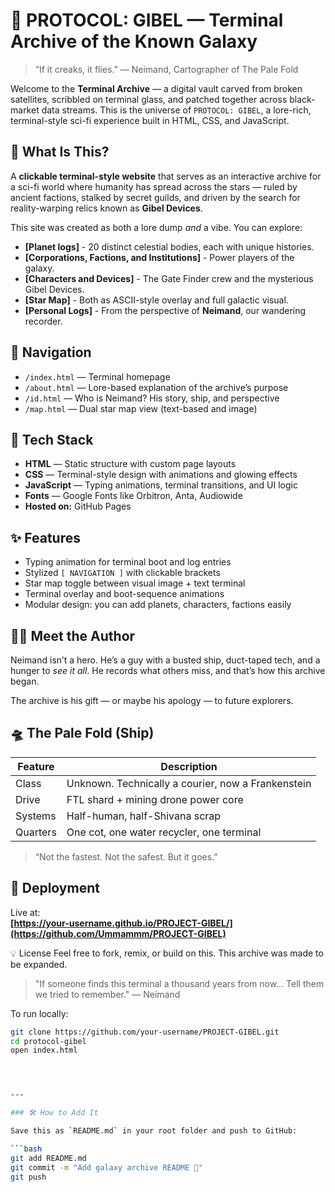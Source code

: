 # 🌌 PROTOCOL: GIBEL — Terminal Archive of the Known Galaxy

> “If it creaks, it flies.” — Neimand, Cartographer of The Pale Fold

Welcome to the **Terminal Archive** — a digital vault carved from broken satellites, scribbled on terminal glass, and patched together across black-market data streams. This is the universe of `PROTOCOL: GIBEL`, a lore-rich, terminal-style sci-fi experience built in HTML, CSS, and JavaScript.

## 🧠 What Is This?

A **clickable terminal-style website** that serves as an interactive archive for a sci-fi world where humanity has spread across the stars — ruled by ancient factions, stalked by secret guilds, and driven by the search for reality-warping relics known as **Gibel Devices**.

This site was created as both a lore dump *and* a vibe. You can explore:

- **[Planet logs]** - 20 distinct celestial bodies, each with unique histories.
- **[Corporations, Factions, and Institutions]** - Power players of the galaxy.
- **[Characters and Devices]** - The Gate Finder crew and the mysterious Gibel Devices.
- **[Star Map]** - Both as ASCII-style overlay and full galactic visual.
- **[Personal Logs]** - From the perspective of **Neimand**, our wandering recorder.

## 🧭 Navigation

- `/index.html` — Terminal homepage
- `/about.html` — Lore-based explanation of the archive’s purpose
- `/id.html` — Who is Neimand? His story, ship, and perspective
- `/map.html` — Dual star map view (text-based and image)

## 📁 Tech Stack

- **HTML** — Static structure with custom page layouts
- **CSS** — Terminal-style design with animations and glowing effects
- **JavaScript** — Typing animations, terminal transitions, and UI logic
- **Fonts** — Google Fonts like Orbitron, Anta, Audiowide
- **Hosted on:** GitHub Pages

## ✨ Features

- Typing animation for terminal boot and log entries
- Stylized `[ NAVIGATION ]` with clickable brackets
- Star map toggle between visual image + text terminal
- Terminal overlay and boot-sequence animations
- Modular design: you can add planets, characters, factions easily

## 🧑‍🚀 Meet the Author

Neimand isn’t a hero. He’s a guy with a busted ship, duct-taped tech, and a hunger to *see it all*. He records what others miss, and that’s how this archive began.

The archive is his gift — or maybe his apology — to future explorers.

## 🛸 The Pale Fold (Ship)

| Feature | Description |
|--------|-------------|
| Class | Unknown. Technically a courier, now a Frankenstein |
| Drive | FTL shard + mining drone power core |
| Systems | Half-human, half-Shivana scrap |
| Quarters | One cot, one water recycler, one terminal |

> “Not the fastest. Not the safest. But it goes.”  

## 🚀 Deployment

Live at:  
**[https://your-username.github.io/PROJECT-GIBEL/](https://github.com/Ummammm/PROJECT-GIBEL)**

💡 License
Feel free to fork, remix, or build on this. This archive was made to be expanded.

> "If someone finds this terminal a thousand years from now... Tell them we tried to remember." — Neimand

To run locally:

```bash
git clone https://github.com/your-username/PROJECT-GIBEL.git
cd protocol-gibel
open index.html




---

### 🛠 How to Add It

Save this as `README.md` in your root folder and push to GitHub:

```bash
git add README.md
git commit -m "Add galaxy archive README 📡"
git push

